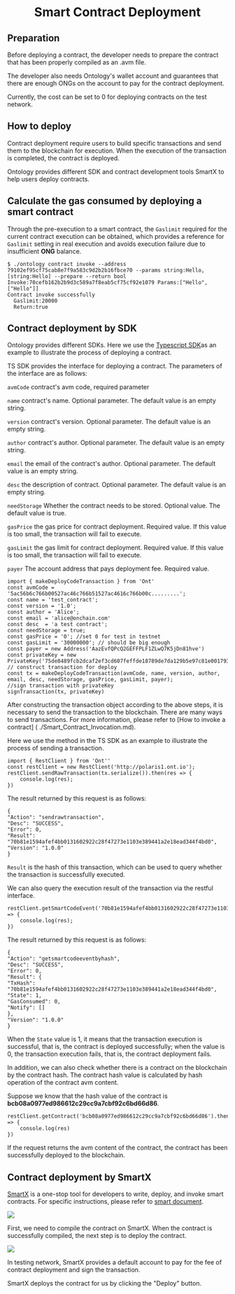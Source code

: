 <h1 align="center">Smart Contract Deployment</h1>

## Preparation

Before deploying a contract, the developer needs to prepare the contract that has been properly compiled as an .avm file.

The developer also needs Ontology's wallet account and guarantees that there are enough ONGs on the account to pay for the contract deployment.

Currently, the cost can be set to 0 for deploying contracts on the test network.

## How to deploy

Contract deployment require users to build specific transactions and send them to the blockchain for execution. When the execution of the transaction is completed, the contract is deployed.

Ontology provides different SDK and contract development tools SmartX to help users deploy contracts.

## Calculate the gas consumed by deploying a smart contract

Through the pre-execution to a smart contract, the `Gaslimit` required for the current contract execution can be obtained, which provides a reference for `Gaslimit` setting in real execution and avoids execution failure due to insufficient **ONG** balance.

```
$ ./ontology contract invoke --address 79102ef95cf75cab8e7f9a583c9d2b2b16fbce70 --params string:Hello,[string:Hello] --prepare --return bool
Invoke:70cefb162b2b9d3c589a7f8eab5cf75cf92e1079 Params:["Hello",["Hello"]]
Contract invoke successfully
  Gaslimit:20000
  Return:true
```

## Contract deployment by SDK

Ontology provides different SDKs. Here we use the [Typescript SDK](https://github.com/ontio/ontology-ts-sdk)as an example to illustrate the process of deploying a contract.

TS SDK provides the interface for deploying a contract. The parameters of the interface are as follows:

```avmCode``` contract's avm code, required parameter 

```name``` contract's name. Optional parameter. The default value is an empty string.

```version``` contract's version. Optional parameter. The default value is an empty string.

```author``` contract's author. Optional parameter. The default value is an empty string.

```email``` the email of the contract's author. Optional parameter. The default value is an empty string.

```desc``` the description of contract. Optional parameter. The default value is an empty string.

```needStorage``` Whether the contract needs to be stored. Optional value. The default value is true.

```gasPrice``` the gas price for contract deployment. Required value. If this value is too small, the transaction will fail to execute.

```gasLimit``` the gas limit for contract deployment. Required value. If this value is too small, the transaction will fail to execute.

```payer``` The account address that pays deployment fee. Required value.

````
import { makeDeployCodeTransaction } from 'Ont'
const avmCode = '5ac56b6c766b00527ac46c766b51527ac4616c766b00c.........';
const name = 'test_contract';
const version = '1.0';
const author = 'Alice';
const email = 'alice@onchain.com'
const desc  = 'a test contract';
const needStorage = true;
const gasPrice = '0'; //set 0 for test in testnet
const gasLimit = '30000000'; // should be big enough
const payer = new Address('AazEvfQPcQ2GEFFPLF1ZLwQ7K5jDn81hve')
const privateKey = new PrivateKey('75de8489fcb2dcaf2ef3cd607feffde18789de7da129b5e97c81e001793cb7cf')
// construct transaction for deploy
const tx = makeDeployCodeTransaction(avmCode, name, version, author, email, desc, needStorage, gasPrice, gasLimit, payer);
//sign transaction with privateKey
signTransaction(tx, privateKey)
````

After constructing the transaction object according to the above steps, it is necessary to send the transaction to the blockchain. There are many ways to send transactions. For more information, please refer to [How to invoke a contract] ( ./Smart_Contract_Invocation.md).

Here we use the method in the TS SDK as an example to illustrate the process of sending a transaction.

````
import { RestClient } from 'Ont''
const restClient = new RestClient('http://polaris1.ont.io');
restClient.sendRawTransaction(tx.serialize()).then(res => {
	console.log(res);
})
````

The result returned by this request is as follows:

````
{
"Action": "sendrawtransaction",
"Desc": "SUCCESS",
"Error": 0,
"Result": "70b81e1594afef4bb0131602922c28f47273e1103e389441a2e18ead344f4bd0",
"Version": "1.0.0"
}
````

```Result``` is the hash of this transaction, which can be used to query whether the transaction is successfully executed.

We can also query the execution result of the transaction via the restful interface.

````
restClient.getSmartCodeEvent('70b81e1594afef4bb0131602922c28f47273e1103e389441a2e18ead344f4bd0').then(res => {
	console.log(res);
})
````

The result returned by this request is as follows:

````
{
"Action": "getsmartcodeeventbyhash",
"Desc": "SUCCESS",
"Error": 0,
"Result": {
"TxHash": "70b81e1594afef4bb0131602922c28f47273e1103e389441a2e18ead344f4bd0",
"State": 1,
"GasConsumed": 0,
"Notify": []
},
"Version": "1.0.0"
}
````

When the ```State``` value is 1, it means that the transaction execution is successful, that is, the contract is deployed successfully; when the value is 0, the transaction execution fails, that is, the contract deployment fails.

In addition, we can also check whether there is a contract on the blockchain by the contract hash. The contract hash value is calculated by hash operation of
the contract avm content.

Suppose we know that the hash value of the contract is **bcb08a0977ed986612c29cc9a7cbf92c6bd66d86**.

````
restClient.getContract('bcb08a0977ed986612c29cc9a7cbf92c6bd66d86').then(res => {
	console.log(res)
})
````

If the request returns the avm content of the contract, the contract has been successfully deployed to the blockchain.

## Contract deployment by SmartX

[SmartX](http://smartx.ont.io) is a one-stop tool for developers to write, deploy, and invoke smart contracts. For specific instructions, please refer to [smart document](https://github.com/ontio/ontology-smartcontract/blob/master/smart-contract-tutorial/SmartX_Tutorial.md).

![](http://wx1.sinaimg.cn/mw690/0060lm7Tly1fss9ydpl3ij30f90m840c.jpg)

First, we need to compile the contract on SmartX. When the contract is successfully compiled, the next step is to deploy the contract.

![](http://wx2.sinaimg.cn/mw690/0060lm7Tly1fss9v7mp42j30ex0m5t9z.jpg)

In testing network, SmartX provides a default account to pay for the fee of contract deployment and sign the transaction.

SmartX deploys the contract for us by clicking the "Deploy" button.

